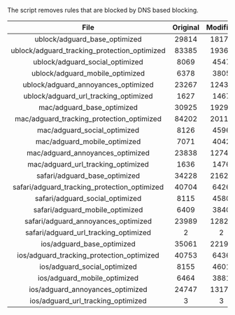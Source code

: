 The script removes rules that are blocked by DNS based blocking.


| File | Original | Modified |
|:----:|:-----:|:-----:|
| ublock/adguard_base_optimized | 29814 | 18173 |
| ublock/adguard_tracking_protection_optimized | 83385 | 19364 |
| ublock/adguard_social_optimized | 8069 | 4547 |
| ublock/adguard_mobile_optimized | 6378 | 3805 |
| ublock/adguard_annoyances_optimized | 23267 | 12430 |
| ublock/adguard_url_tracking_optimized | 1627 | 1467 |
| mac/adguard_base_optimized | 30925 | 19291 |
| mac/adguard_tracking_protection_optimized | 84202 | 20111 |
| mac/adguard_social_optimized | 8126 | 4596 |
| mac/adguard_mobile_optimized | 7071 | 4042 |
| mac/adguard_annoyances_optimized | 23838 | 12748 |
| mac/adguard_url_tracking_optimized | 1636 | 1476 |
| safari/adguard_base_optimized | 34228 | 21620 |
| safari/adguard_tracking_protection_optimized | 40704 | 6426 |
| safari/adguard_social_optimized | 8115 | 4580 |
| safari/adguard_mobile_optimized | 6409 | 3840 |
| safari/adguard_annoyances_optimized | 23989 | 12823 |
| safari/adguard_url_tracking_optimized | 2 | 2 |
| ios/adguard_base_optimized | 35061 | 22195 |
| ios/adguard_tracking_protection_optimized | 40753 | 6436 |
| ios/adguard_social_optimized | 8155 | 4601 |
| ios/adguard_mobile_optimized | 6464 | 3881 |
| ios/adguard_annoyances_optimized | 24747 | 13178 |
| ios/adguard_url_tracking_optimized | 3 | 3 |